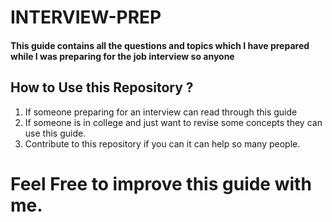 # INTERVIEW-PREP

#### This guide contains all the questions and topics which I have prepared while I was preparing for the job interview so anyone 

## How to Use this Repository ?

1. If someone preparing for an interview can read through this guide
2. If someone is in college and just want to revise some concepts they can use this guide.
3. Contribute to this repository if you can it can help so many people.


# Feel Free to improve this guide with me.